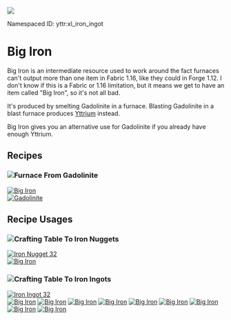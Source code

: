 <img class="infobox" src="../img/item/xl_iron_ingot.png">

<span class="aside">Namespaced ID: <span>yttr:xl_iron_ingot</span></span>
# Big Iron

Big Iron is an intermediate resource used to work around the fact furnaces can't output more than
one item in Fabric 1.16, like they could in Forge 1.12. I don't know if this is a Fabric or 1.16
limitation, but it means we get to have an item called "Big Iron", so it's not all bad.

It's produced by smelting Gadolinite in a furnace. Blasting Gadolinite in a blast furnace produces
[Yttrium](/yttrium) instead.

Big Iron gives you an alternative use for Gadolinite if you already have enough Yttrium.

## Recipes

### <img class="symbolic" title="Furnace" src="../img/symbolic/furnace.png"/> From Gadolinite

<div class="recipe" title="Namespaced ID: yttr:xl_iron_ingot">
	<a href="#" class="output">
		<img title="Big Iron" src="../img/item/xl_iron_ingot.png"/>
	</a>
	<div class="input">
		<a href="/gadolinite"><img title="Gadolinite" src="../img/item/gadolinite.png"/></a>
	</div>
</div>

## Recipe Usages

### <img class="symbolic" title="Crafting Table" src="../img/symbolic/crafting_table.png"/> To Iron Nuggets

<div class="recipe" title="Namespaced ID: yttr:iron_nugget">
	<a href="#" class="output">
		<img title="Iron Nugget" src="../img/item/iron_nugget.png"/>
		<span class="quantity">32</span>
	</a>
	<div class="input">
		<a href="#"><img title="Big Iron" src="../img/item/xl_iron_ingot.png"/></a>
	</div>
</div>

### <img class="symbolic" title="Crafting Table" src="../img/symbolic/crafting_table.png"/> To Iron Ingots

<div class="recipe" title="Namespaced ID: yttr:iron_ingot">
	<a href="#" class="output">
		<img title="Iron Ingot" src="../img/item/iron_ingot.png"/>
		<span class="quantity">32</span>
	</a>
	<div class="input">
		<a href="#"><img title="Big Iron" src="../img/item/xl_iron_ingot.png"/></a>
		<a href="#"><img title="Big Iron" src="../img/item/xl_iron_ingot.png"/></a>
		<a href="#"><img title="Big Iron" src="../img/item/xl_iron_ingot.png"/></a>
		<a href="#"><img title="Big Iron" src="../img/item/xl_iron_ingot.png"/></a>
		<a href="#"><img title="Big Iron" src="../img/item/xl_iron_ingot.png"/></a>
		<a href="#"><img title="Big Iron" src="../img/item/xl_iron_ingot.png"/></a>
		<a href="#"><img title="Big Iron" src="../img/item/xl_iron_ingot.png"/></a>
		<a href="#"><img title="Big Iron" src="../img/item/xl_iron_ingot.png"/></a>
		<a href="#"><img title="Big Iron" src="../img/item/xl_iron_ingot.png"/></a>
	</div>
</div>
